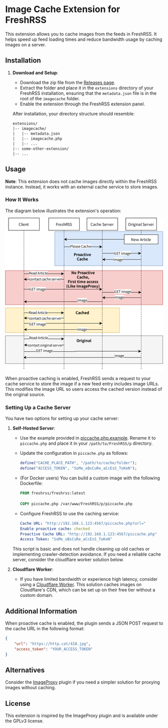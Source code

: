 # Image Cache Extension for FreshRSS

This extension allows you to cache images from the feeds in FreshRSS. It helps speed up feed loading times and reduce bandwidth usage by caching images on a server.

## Installation

1. **Download and Setup**:
   - Download the zip file from the [Releases page](https://github.com/Victrid/freshrss-image-cache-plugin/releases).
   - Extract the folder and place it in the `extensions` directory of your FreshRSS installation, ensuring that the `metadata.json` file is in the root of the `imagecache` folder.
   - Enable the extension through the FreshRSS extension panel.

   After installation, your directory structure should resemble:

   ```
   extensions/
   |-- imagecache/
   |   |-- metadata.json
   |   |-- imagecache.php
   |   |-- ...
   |-- some-other-extension/
   |-- ...
   ```

## Usage

**Note**: This extension does not cache images directly within the FreshRSS instance. Instead, it works with an external cache service to store images.

### How It Works

The diagram below illustrates the extension's operation:

![ImageCache Workflow](imagecache.svg)

When proactive caching is enabled, FreshRSS sends a request to your cache service to store the image if a new feed entry includes image URLs. This modifies the image URL so users access the cached version instead of the original source.

### Setting Up a Cache Server

You have two options for setting up your cache server:

1. **Self-Hosted Server**:
   - Use the example provided in [piccache.php.example](piccache.php.example). Rename it to `piccache.php` and place it in your `/path/to/FreshRSS/p` directory.
   - Update the configuration in `piccache.php` as follows:

     ```php
     define("CACHE_PLACE_PATH", "/path/to/cache/folder");
     define("ACCESS_TOKEN", "SoMe_oBsCuRe_aCcEsS_ToKeN");
     ```

   - (For Docker users) You can build a custom image with the following Dockerfile:

     ```dockerfile
     FROM freshrss/freshrss:latest
     
     COPY piccache.php /var/www/FreshRSS/p/piccache.php
     ```

   - Configure FreshRSS to use the caching service:

     ```yaml
     Cache URL: "http://192.168.1.123:4567/piccache.php?url="
     Enable proactive cache: checked
     Proactive Cache URL: "http://192.168.1.123:4567/piccache.php"
     Access Token: "SoMe_oBsCuRe_aCcEsS_ToKeN"
     ```

   This script is basic and does not handle cleaning up old caches or implementing crawler-detection avoidance. If you need a reliable cache server, consider the cloudflare worker solution below.

2. **Cloudflare Worker**:
   - If you have limited bandwidth or experience high latency, consider using a [Cloudflare Worker](https://github.com/Victrid/image-cache-worker). This solution caches images on Cloudflare's CDN, which can be set up on their free tier without a custom domain.

## Additional Information

When proactive cache is enabled, the plugin sends a JSON POST request to the cache URL in the following format:

```json
{
    "url": "https://http.cat/418.jpg",
    "access_token": "YOUR_ACCESS_TOKEN"
}
```

## Alternatives

Consider the [ImageProxy](https://github.com/FreshRSS/Extensions/tree/master/xExtension-ImageProxy) plugin if you need a simpler solution for proxying images without caching.

## License

This extension is inspired by the ImageProxy plugin and is available under the GPLv3 license.
